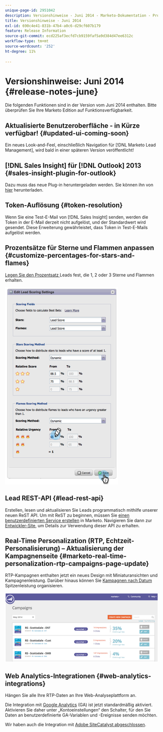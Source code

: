 ```yaml
---
unique-page-id: 2951042
description: Versionshinweise - Juni 2014 - Marketo-Dokumentation - Produktdokumentation
title: Versionshinweise - Juni 2014
exl-id: 690c4e41-831b-47b4-a0c6-d29cf607b179
feature: Release Information
source-git-commit: ecd225af3ecfd7cb9159faf5a9d384d47ee6312c
workflow-type: tm+mt
source-wordcount: '252'
ht-degree: 11%

---
```


# Versionshinweise: Juni 2014 {#release-notes-june}

Die folgenden Funktionen sind in der Version vom Juni 2014 enthalten. Bitte überprüfen Sie Ihre Marketo Edition auf Funktionsverfügbarkeit.

## Aktualisierte Benutzeroberfläche - in Kürze verfügbar! {#updated-ui-coming-soon}

Ein neues Look-and-Feel, einschließlich Navigation für [!DNL Marketo Lead Management], wird bald in einer späteren Version veröffentlicht!

## [!DNL Sales Insight] für [!DNL Outlook] 2013 {#sales-insight-plugin-for-outlook}

Dazu muss das neue Plug-in heruntergeladen werden. Sie können ihn von [hier](/help/marketo/product-docs/marketo-sales-insight/msi-outlook-plugin/install-the-marketo-email-add-in-for-outlook-with-a-registration-code.md) herunterladen.

## Token-Auflösung {#token-resolution}

Wenn Sie eine Test-E-Mail von [!DNL Sales Insight] senden, werden die Token in der E-Mail derzeit nicht aufgelöst, und der Standardwert wird gesendet. Diese Erweiterung gewährleistet, dass Token in Test-E-Mails aufgelöst werden.

## Prozentsätze für Sterne und Flammen anpassen {#customize-percentages-for-stars-and-flames}

[Legen Sie den Prozentsatz ](/help/marketo/product-docs/marketo-sales-insight/msi-for-salesforce/features/stars-and-flames/customize-stars-and-flames.md) Leads fest, die 1, 2 oder 3 Sterne und Flammen erhalten.

![](assets/image2014-9-22-13-3a50-3a31.png)

## Lead REST-API {#lead-rest-api}

Erstellen, lesen und aktualisieren Sie Leads programmatisch mithilfe unserer neuen ReST API. Um mit ReST zu beginnen, müssen Sie [einen benutzerdefinierten Service erstellen](/help/marketo/product-docs/administration/additional-integrations/create-a-custom-service-for-use-with-rest-api.md) in Marketo. Navigieren Sie dann zur [Entwickler-Site](https://experienceleague.adobe.com/en/docs/marketo-developer/marketo/rest/rest-api/), um Details zur Verwendung dieser API zu erhalten.

## Real-Time Personalization (RTP, Echtzeit-Personalisierung) – Aktualisierung der Kampagnenseite {#marketo-real-time-personalization-rtp-campaigns-page-update}

RTP-Kampagnen enthalten jetzt ein neues Design mit Miniaturansichten und Kampagnenleistung. Darüber hinaus können Sie [ Kampagnen nach Datum ](/help/marketo/product-docs/web-personalization/working-with-web-campaigns/sort-web-campaigns-by-latest-or-top-performing.md) Spitzenleistung organisieren.

![](assets/image2014-9-22-13-3a50-3a57.png)

## Web Analytics-Integrationen {#web-analytics-integrations}

Hängen Sie alle Ihre RTP-Daten an Ihre Web-Analyseplattform an.

Die Integration mit [Google Analytics](/help/marketo/product-docs/web-personalization/reporting-for-web-personalization/web-analytics-integrations/integrate-rtp-with-google-analytics.md) (GA) ist jetzt standardmäßig aktiviert. Aktivieren Sie daher unter „Kontoeinstellungen“ den Schalter, für den Sie Daten an benutzerdefinierte GA-Variablen und -Ereignisse senden möchten.

Wir haben auch die Integration mit [Adobe SiteCatalyst abgeschlossen](/help/marketo/product-docs/web-personalization/reporting-for-web-personalization/web-analytics-integrations/integrate-with-adobe-analytics.md).

